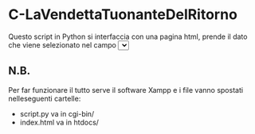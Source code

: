 # C-LaVendettaTuonanteDelRitorno
Questo script in Python si interfaccia con una pagina html, prende il dato che viene selezionato nel campo <select> e stampa tutti i nomi presenti nel file a lui associato.
## N.B.
Per far funzionare il tutto serve il software Xampp e i file vanno spostati nelleseguenti cartelle:
* script.py va in cgi-bin/
* index.html va in htdocs/

